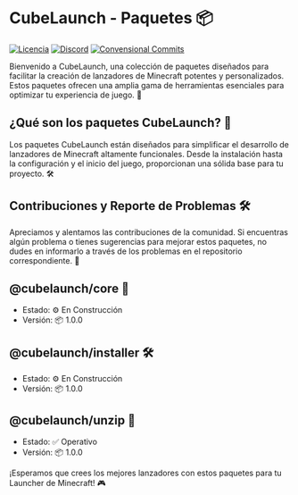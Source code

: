 # CubeLaunch - Paquetes 📦
[![Licencia](https://img.shields.io/npm/l/@xmcl/core.svg)](https://github.com/EddyerDevv/cubelaunch-packages/blob/master/LICENSE)
[![Discord](https://discord.com/api/guilds/997170342307049604/widget.png)](https://discord.gg/AmVMHCj2Wx)
[![Convensional Commits](https://img.shields.io/badge/Conventional%20Commits-1.0.0-yellow.svg)](https://www.conventionalcommits.org)

Bienvenido a CubeLaunch, una colección de paquetes diseñados para facilitar la creación de lanzadores de Minecraft potentes y personalizados. Estos paquetes ofrecen una amplia gama de herramientas esenciales para optimizar tu experiencia de juego. 🚀

## ¿Qué son los paquetes CubeLaunch? 🤔

Los paquetes CubeLaunch están diseñados para simplificar el desarrollo de lanzadores de Minecraft altamente funcionales. Desde la instalación hasta la configuración y el inicio del juego, proporcionan una sólida base para tu proyecto. 🛠️

## Contribuciones y Reporte de Problemas 🛠️

Apreciamos y alentamos las contribuciones de la comunidad. Si encuentras algún problema o tienes sugerencias para mejorar estos paquetes, no dudes en informarlo a través de los problemas en el repositorio correspondiente. 🤝

## @cubelaunch/core 🚀

- Estado: ⚙️ En Construcción
- Versión: 📦 1.0.0

## @cubelaunch/installer 🛠️

- Estado: ⚙️ En Construcción
- Versión: 📦 1.0.0

## @cubelaunch/unzip 🔗

- Estado: ✅ Operativo
- Versión: 📦 1.0.0


¡Esperamos que crees los mejores lanzadores con estos paquetes para tu Launcher de Minecraft! 🎮